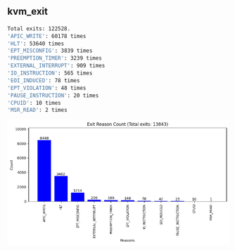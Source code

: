 ## kvm_exit
```bash
Total exits: 122528.
'APIC_WRITE': 60178 times
'HLT': 53640 times
'EPT_MISCONFIG': 3839 times
'PREEMPTION_TIMER': 3239 times
'EXTERNAL_INTERRUPT': 909 times
'IO_INSTRUCTION': 565 times
'EOI_INDUCED': 78 times
'EPT_VIOLATION': 48 times
'PAUSE_INSTRUCTION': 20 times
'CPUID': 10 times
'MSR_READ': 2 times
```

![Plot](kvm_exits_taskset.png)